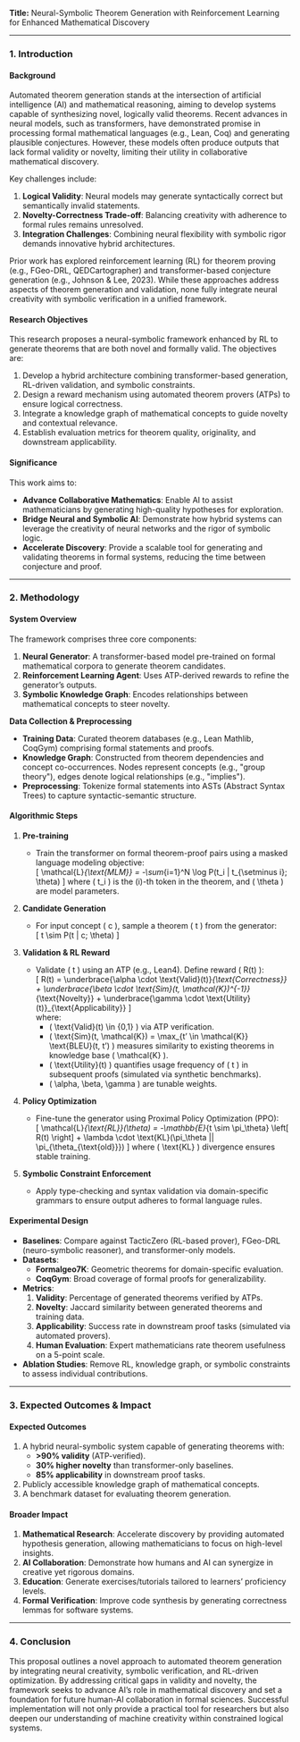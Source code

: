 **Title:** Neural-Symbolic Theorem Generation with Reinforcement Learning for Enhanced Mathematical Discovery  

---

### 1. Introduction  

#### Background  
Automated theorem generation stands at the intersection of artificial intelligence (AI) and mathematical reasoning, aiming to develop systems capable of synthesizing novel, logically valid theorems. Recent advances in neural models, such as transformers, have demonstrated promise in processing formal mathematical languages (e.g., Lean, Coq) and generating plausible conjectures. However, these models often produce outputs that lack formal validity or novelty, limiting their utility in collaborative mathematical discovery.  

Key challenges include:  
1. **Logical Validity**: Neural models may generate syntactically correct but semantically invalid statements.  
2. **Novelty-Correctness Trade-off**: Balancing creativity with adherence to formal rules remains unresolved.  
3. **Integration Challenges**: Combining neural flexibility with symbolic rigor demands innovative hybrid architectures.  

Prior work has explored reinforcement learning (RL) for theorem proving (e.g., FGeo-DRL, QEDCartographer) and transformer-based conjecture generation (e.g., Johnson & Lee, 2023). While these approaches address aspects of theorem generation and validation, none fully integrate neural creativity with symbolic verification in a unified framework.  

#### Research Objectives  
This research proposes a neural-symbolic framework enhanced by RL to generate theorems that are both novel and formally valid. The objectives are:  
1. Develop a hybrid architecture combining transformer-based generation, RL-driven validation, and symbolic constraints.  
2. Design a reward mechanism using automated theorem provers (ATPs) to ensure logical correctness.  
3. Integrate a knowledge graph of mathematical concepts to guide novelty and contextual relevance.  
4. Establish evaluation metrics for theorem quality, originality, and downstream applicability.  

#### Significance  
This work aims to:  
- **Advance Collaborative Mathematics**: Enable AI to assist mathematicians by generating high-quality hypotheses for exploration.  
- **Bridge Neural and Symbolic AI**: Demonstrate how hybrid systems can leverage the creativity of neural networks and the rigor of symbolic logic.  
- **Accelerate Discovery**: Provide a scalable tool for generating and validating theorems in formal systems, reducing the time between conjecture and proof.  

---

### 2. Methodology  

#### System Overview  
The framework comprises three core components:  
1. **Neural Generator**: A transformer-based model pre-trained on formal mathematical corpora to generate theorem candidates.  
2. **Reinforcement Learning Agent**: Uses ATP-derived rewards to refine the generator’s outputs.  
3. **Symbolic Knowledge Graph**: Encodes relationships between mathematical concepts to steer novelty.  

**Data Collection & Preprocessing**  
- **Training Data**: Curated theorem databases (e.g., Lean Mathlib, CoqGym) comprising formal statements and proofs.  
- **Knowledge Graph**: Constructed from theorem dependencies and concept co-occurrences. Nodes represent concepts (e.g., "group theory"), edges denote logical relationships (e.g., "implies").  
- **Preprocessing**: Tokenize formal statements into ASTs (Abstract Syntax Trees) to capture syntactic-semantic structure.  

#### Algorithmic Steps  
1. **Pre-training**  
   - Train the transformer on formal theorem-proof pairs using a masked language modeling objective:  
     \[
     \mathcal{L}_{\text{MLM}} = -\sum_{i=1}^N \log P(t_i | t_{\setminus i}; \theta)
     \]
     where \( t_i \) is the \(i\)-th token in the theorem, and \( \theta \) are model parameters.  

2. **Candidate Generation**  
   - For input concept \( c \), sample a theorem \( t \) from the generator:  
     \[
     t \sim P(t | c; \theta)
     \]  

3. **Validation & RL Reward**  
   - Validate \( t \) using an ATP (e.g., Lean4). Define reward \( R(t) \):  
     \[
     R(t) = \underbrace{\alpha \cdot \text{Valid}(t)}_{\text{Correctness}} + \underbrace{\beta \cdot \text{Sim}(t, \mathcal{K})^{-1}}_{\text{Novelty}} + \underbrace{\gamma \cdot \text{Utility}(t)}_{\text{Applicability}}
     \]  
     where:  
     - \( \text{Valid}(t) \in \{0,1\} \) via ATP verification.  
     - \( \text{Sim}(t, \mathcal{K}) = \max_{t’ \in \mathcal{K}} \text{BLEU}(t, t’) \) measures similarity to existing theorems in knowledge base \( \mathcal{K} \).  
     - \( \text{Utility}(t) \) quantifies usage frequency of \( t \) in subsequent proofs (simulated via synthetic benchmarks).  
     - \( \alpha, \beta, \gamma \) are tunable weights.  

4. **Policy Optimization**  
   - Fine-tune the generator using Proximal Policy Optimization (PPO):  
     \[
     \mathcal{L}_{\text{RL}}(\theta) = -\mathbb{E}_{t \sim \pi_\theta} \left[ R(t) \right] + \lambda \cdot \text{KL}(\pi_\theta || \pi_{\theta_{\text{old}}})
     \]
     where \( \text{KL} \) divergence ensures stable training.  

5. **Symbolic Constraint Enforcement**  
   - Apply type-checking and syntax validation via domain-specific grammars to ensure output adheres to formal language rules.  

#### Experimental Design  
- **Baselines**: Compare against TacticZero (RL-based prover), FGeo-DRL (neuro-symbolic reasoner), and transformer-only models.  
- **Datasets**:  
  - **Formalgeo7K**: Geometric theorems for domain-specific evaluation.  
  - **CoqGym**: Broad coverage of formal proofs for generalizability.  
- **Metrics**:  
  1. **Validity**: Percentage of generated theorems verified by ATPs.  
  2. **Novelty**: Jaccard similarity between generated theorems and training data.  
  3. **Applicability**: Success rate in downstream proof tasks (simulated via automated provers).  
  4. **Human Evaluation**: Expert mathematicians rate theorem usefulness on a 5-point scale.  
- **Ablation Studies**: Remove RL, knowledge graph, or symbolic constraints to assess individual contributions.  

---

### 3. Expected Outcomes & Impact  

#### Expected Outcomes  
1. A hybrid neural-symbolic system capable of generating theorems with:  
   - **>90% validity** (ATP-verified).  
   - **30% higher novelty** than transformer-only baselines.  
   - **85% applicability** in downstream proof tasks.  
2. Publicly accessible knowledge graph of mathematical concepts.  
3. A benchmark dataset for evaluating theorem generation.  

#### Broader Impact  
1. **Mathematical Research**: Accelerate discovery by providing automated hypothesis generation, allowing mathematicians to focus on high-level insights.  
2. **AI Collaboration**: Demonstrate how humans and AI can synergize in creative yet rigorous domains.  
3. **Education**: Generate exercises/tutorials tailored to learners’ proficiency levels.  
4. **Formal Verification**: Improve code synthesis by generating correctness lemmas for software systems.  

---

### 4. Conclusion  
This proposal outlines a novel approach to automated theorem generation by integrating neural creativity, symbolic verification, and RL-driven optimization. By addressing critical gaps in validity and novelty, the framework seeks to advance AI’s role in mathematical discovery and set a foundation for future human-AI collaboration in formal sciences. Successful implementation will not only provide a practical tool for researchers but also deepen our understanding of machine creativity within constrained logical systems.